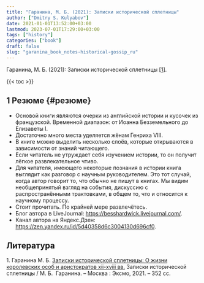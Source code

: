 ```yaml
---
title: "Гаранина, М. Б. (2021): Записки исторической сплетницы"
author: ["Dmitry S. Kulyabov"]
date: 2021-01-01T13:52:00+03:00
lastmod: 2023-07-01T17:29:00+03:00
tags: ["history"]
categories: ["book"]
draft: false
slug: "garanina_book_notes-historical-gossip_ru"
---
```


Гаранина, М. Б. (2021): Записки исторической сплетницы  [<a href="#citeproc_bib_item_1">1</a>].

<!--more-->

{{< toc >}}


## <span class="section-num">1</span> Резюме {#резюме}

-   Основой книги являются очерки из английской истории и кусочек из французской. Временной диапазон: от Иоанна Безземельного до Елизаветы I.
-   Достаточно много места уделяется жёнам Генриха VIII.
-   В книге можно выделить несколько слоёв, которые открываются в зависимости от знаний читающего.
-   Если читатель не утруждает себя изучением истории, то он получит лёгкое развлекательное чтиво.
-   Для читателя, имеющего некоторые познания в истории книга выглядит как разговор с научным руководителем. Это тот случай, когда автор говорит то, что обычно не пишут в книгах. Мы видим необщепринятый взгляд на события, дискуссию с распространёнными трактовками, в общем то, что и относится к научному процессу.
-   Стоит прочитать. По крайней мере развлечётесь.
-   Блог автора в LiveJournal: <https://besshardwick.livejournal.com/>.
-   Канал автора на Яндекс.Дзен: <https://zen.yandex.ru/id/5d40358d6c3004130d696cf0>.

## Литература

<div class="csl-bib-body">
  <div class="csl-entry"><a id="citeproc_bib_item_1"></a>1.	Гаранина М. Б. <a href="https://libgen.li/ads.php?md5=56CFC627008DE188A854F134963C6A04">Записки исторической сплетницы: О жизни королевских особ и аристократов xii-xviii вв.</a> Записки исторической сплетницы / М. Б.  Гаранина. – Москва : Эксмо, 2021. – 352 сс.</div>
</div>
